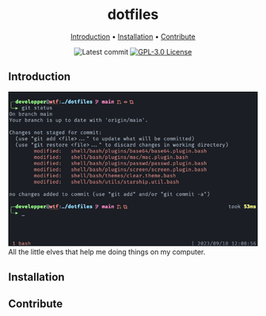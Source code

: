 <div align="center">

# dotfiles

[Introduction](#introduction) • [Installation](#installation) • [Contribute](#contribute)

![Latest commit](https://img.shields.io/github/last-commit/damienpichard/dotfiles/master?style=for-the-badge)
[![GPL-3.0 License](https://img.shields.io/badge/LICENSE-GPL--v3-blue?logo=GNU&style=for-the-badge)](https://www.gnu.org/licenses/gpl-3.0.en.html)

</div>



## Introduction

![screenshot](https://github.com/damienpichard/dotfiles/blob/main/screenshot.png)
All the little elves that help me doing things on my computer.


## Installation




## Contribute



[dotfiles]: https://github.com/damienpichard/dotfiles
